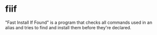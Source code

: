 # fiif
"Fast Install If Found" is a program that checks all commands used in an alias and tries to find and install them before they're declared.
